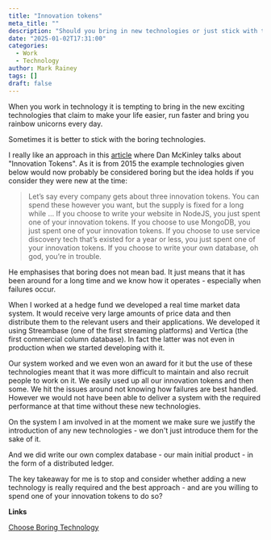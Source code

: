 ```yaml
---
title: "Innovation tokens"
meta_title: ""
description: "Should you bring in new technologies or just stick with the boring ones?"
date: "2025-01-02T17:31:00"
categories:
  - Work
  - Technology
author: Mark Rainey
tags: []
draft: false
---
```

When you work in technology it is tempting to bring in the new exciting technologies that claim to make your life easier, run faster and bring you rainbow unicorns every day.

Sometimes it is better to stick with the boring technologies.

I really like an approach in this [article](https://mcfunley.com/choose-boring-technology) where Dan McKinley talks about "Innovation Tokens". As it is from 2015 the example technologies given below would now probably be considered boring but the idea holds if you consider they were new at the time: 

> Let’s say every company gets about three innovation tokens. You can spend these however you want, but the supply is fixed for a long while ... If you choose to write your website in NodeJS, you just spent one of your innovation tokens. If you choose to use MongoDB, you just spent one of your innovation tokens. If you choose to use service discovery tech that’s existed for a year or less, you just spent one of your innovation tokens. If you choose to write your own database, oh god, you’re in trouble.

He emphasises that boring does not mean bad. It just means that it has been around for a long time and we know how it operates - especially when failures occur.

When I worked at a hedge fund we developed a real time market data system. It would receive very large amounts of price data and then distribute them to the relevant users and their applications. We developed it using Streambase (one of the first streaming platforms) and Vertica (the first commercial column database). In fact the latter was not even in production when we started developing with it.

Our system worked and we even won an award for it but the use of these technologies meant that it was more difficult to maintain and also recruit people to work on it. We easily used up all our innovation tokens and then some. We hit the issues around not knowing how failures are best handled. However we would not have been able to deliver a system with the required performance at that time without these new technologies.

On the system I am involved in at the moment we make sure we justify the introduction of any new technologies - we don't just introduce them for the sake of it. 

And we did write our own complex database - our main initial product - in the form of a distributed ledger.

The key takeaway for me is to stop and consider whether adding a new technology is really required and the best approach - and are you willing to spend one of your innovation tokens to do so?

__Links__

[Choose Boring Technology](https://mcfunley.com/choose-boring-technology)